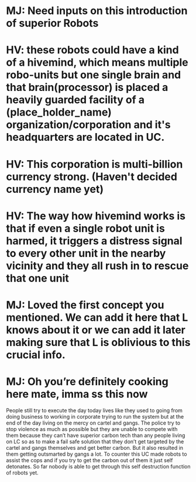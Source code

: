 # MJ: Need inputs on this introduction of superior Robots 

# HV: these robots could have a kind of a hivemind, which means multiple robo-units but one single brain and that brain(processor) is placed a heavily guarded facility of a (place_holder_name) organization/corporation and it's headquarters are located in UC.

# HV: This corporation is multi-billion currency strong. (Haven't decided currency name yet)

# HV: The way how hivemind works is that if even a single robot unit is harmed, it triggers a distress signal to every other unit in the nearby vicinity and they all rush in to rescue that one unit

# MJ: Loved the first concept you mentioned. We can add it here that L knows about it or we can add it later making sure that L is oblivious to this crucial info.

# MJ: Oh you’re definitely cooking here mate, imma ss this now

People still try to execute the day today lives like they used to going from doing business to working in corporate trying to run the system but at the end of the day living on the mercy on cartel and gangs. The police try to stop violence as much as possible but they are unable to compete with them because they can’t have superior carbon tech than any people living on LC so  as to make a fail safe solution that they don’t get targeted  by the cartel and gangs themselves and get better carbon. But it also resulted in them getting outsmarted by gangs a lot. To counter this UC made robots to assist the cops and if you try to get the carbon out of them it just self detonates. So far nobody is able to get through this self destruction function of robots yet.